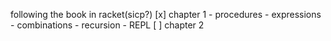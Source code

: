following the book in racket(sicp?)
[x] chapter 1
    - procedures
    - expressions
    - combinations
    - recursion
    - REPL
[ ] chapter 2
